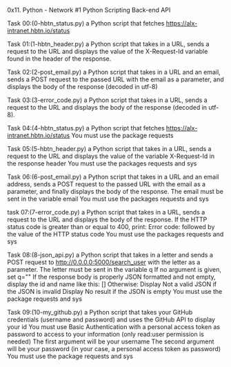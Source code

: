 0x11. Python - Network #1
Python Scripting Back-end API

Task 00:(0-hbtn_status.py)
a Python script that fetches https://alx-intranet.hbtn.io/status

Task 01:(1-hbtn_header.py)
a Python script that takes in a URL, sends a request to the URL and displays the value of the X-Request-Id variable found in the header of the response.

Task 02:(2-post_email.py)
a Python script that takes in a URL and an email, sends a POST request to the passed URL with the email as a parameter, and displays the body of the response (decoded in utf-8)

Task 03:(3-error_code.py)
a Python script that takes in a URL, sends a request to the URL and displays the body of the response (decoded in utf-8).

Task 04:(4-hbtn_status.py)
a Python script that fetches https://alx-intranet.hbtn.io/status
You must use the package requests

Task 05:(5-hbtn_header.py)
a Python script that takes in a URL, sends a request to the URL and displays the value of the variable X-Request-Id in the response header
You must use the packages requests and sys

Task 06:(6-post_email.py)
a Python script that takes in a URL and an email address, sends a POST request to the passed URL with the email as a parameter, and finally displays the body of the response.
The email must be sent in the variable email
You must use the packages requests and sys

task 07:(7-error_code.py)
a Python script that takes in a URL, sends a request to the URL and displays the body of the response.
If the HTTP status code is greater than or equal to 400, print: Error code: followed by the value of the HTTP status code
You must use the packages requests and sys

Task 08:(8-json_api.py)
a Python script that takes in a letter and sends a POST request to http://0.0.0.0:5000/search_user with the letter as a parameter.
The letter must be sent in the variable q
If no argument is given, set q=""
If the response body is properly JSON formatted and not empty, display the id and name like this: [<id>] <name>
Otherwise:
Display Not a valid JSON if the JSON is invalid
Display No result if the JSON is empty
You must use the package requests and sys

Task 09:(10-my_github.py)
a Python script that takes your GitHub credentials (username and password) and uses the GitHub API to display your id
You must use Basic Authentication with a personal access token as password to access to your information (only read:user permission is needed)
The first argument will be your username
The second argument will be your password (in your case, a personal access token as password)
You must use the package requests and sys
